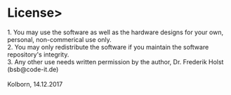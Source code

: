 <H1>License></H1>
1. You may use the software as well as the hardware designs for your own, 
personal, non-commerical use only.  <BR>
2. You may only redistribute the software if you maintain the software 
repository's integrity.  <BR>
3. Any other use needs written permission by the author, Dr. Frederik Holst (bsb@code-it.de)  <BR>
  <BR>
Kolborn, 14.12.2017
